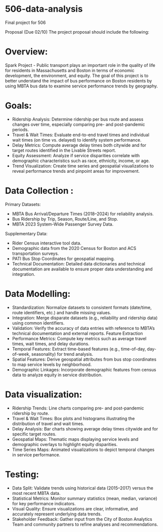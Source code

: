 # 506-data-analysis
Final project for 506


Proposal (Due 02/10)
The project proposal should include the following:

# Overview:
Spark Project - Public transport plays an important role in the quality of life for residents in Massachusetts and Boston in terms of economic development, the environment, and equity. The goal of this project is to better understand the impact of bus performance on Boston residents by using MBTA bus data to examine service performance trends by geography.

# Goals:
- Ridership Analysis: Determine ridership per bus route and assess changes over time, especially comparing pre- and post-pandemic periods.
- Travel & Wait Times: Evaluate end-to-end travel times and individual wait times (on time vs. delayed) to identify system performance.
- Delay Metrics: Compute average delay times both citywide and for target routes identified in the Livable Streets report.
- Equity Assessment: Analyze if service disparities correlate with demographic characteristics such as race, ethnicity, income, or age.
- Trend Visualization: Create time series and geospatial visualizations to reveal performance trends and pinpoint areas for improvement.

# Data Collection :
Primary Datasets:
- MBTA Bus Arrival/Departure Times (2018–2024) for reliability analysis.
- Bus Ridership by Trip, Season, Route/Line, and Stop.
- MBTA 2023 System-Wide Passenger Survey Data.
      
Supplementary Data:
- Rider Census interactive tool data.
- Demographic data from the 2020 Census for Boston and ACS transportation surveys.
- PATI Bus Stop Coordinates for geospatial mapping.
- Technical Documentation: Detailed data dictionaries and technical documentation are available to 
      ensure proper data understanding and integration.
    
# Data Modelling: 
- Standardization: Normalize datasets to consistent formats (date/time, route identifiers, etc.) and handle missing values.
- Integration: Merge disparate datasets (e.g., reliability and ridership data) using common identifiers.
- Validation: Verify the accuracy of data entries with reference to MBTA’s technical documentation and external reports.
Feature Extraction
- Performance Metrics: Compute key metrics such as average travel times, wait times, and delay durations.
- Temporal Features: Extract time-based features (e.g., time-of-day, day-of-week, seasonality) for trend analysis.
- Spatial Features: Derive geospatial attributes from bus stop coordinates to map service levels by neighborhood.
- Demographic Linkages: Incorporate demographic features from census data to analyze equity in service distribution.
    
# Data visualization:
- Ridership Trends: Line charts comparing pre- and post-pandemic ridership by route.
- Travel & Wait Times: Box plots and histograms illustrating the distribution of travel and wait times.
- Delay Analysis: Bar charts showing average delay times citywide and for specific target routes.
- Geospatial Maps: Thematic maps displaying service levels and demographic overlays to highlight equity disparities.
- Time Series Maps: Animated visualizations to depict temporal changes in service performance.

# Testing: 
- Data Split: Validate trends using historical data (2015–2017) versus the most recent MBTA data.
- Statistical Metrics: Monitor summary statistics (mean, median, variance) for key performance indicators.
- Visual Quality: Ensure visualizations are clear, informative, and accurately represent underlying data trends.
- Stakeholder Feedback: Gather input from the City of Boston Analytics Team and community partners to refine analyses and recommendations.
